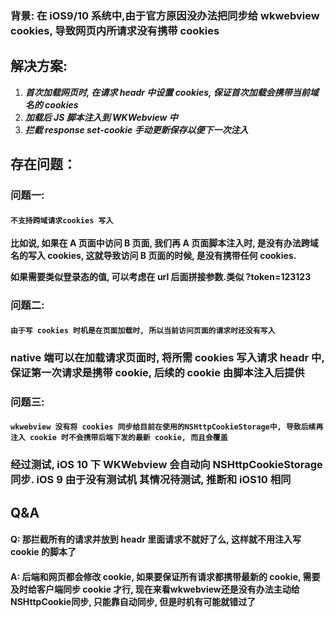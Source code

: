 ### **背景: 在 iOS9/10 系统中,由于官方原因没办法把同步给 wkwebview cookies, 导致网页内所请求没有携带 cookies**

## **解决方案:**

1. ***首次加载网页时, 在请求 headr 中设置 cookies, 保证首次加载会携带当前域名的 cookies***
2. ***加载后  JS 脚本注入到 WKWebview 中***
3. ***拦截 response set-cookie 手动更新保存以便下一次注入***

## **存在问题：**

### **问题一:**

#### `不支持跨域请求cookies 写入`

**比如说, 如果在 A 页面中访问 B 页面, 我们再 A 页面脚本注入时, 是没有办法跨域名的写入 cookies, 这就导致访问 B 页面的时候, 是没有携带任何 cookies.**

**如果需要类似登录态的值, 可以考虑在 url 后面拼接参数.类似 ?token=123123**

### **问题二:**

#### `由于写 cookies 时机是在页面加载时, 所以当前访问页面的请求时还没有写入`

### **native 端可以在加载请求页面时, 将所需 cookies 写入请求 headr 中, 保证第一次请求是携带 cookie, 后续的 cookie 由脚本注入后提供**

### **问题三:**

#### `wkwebview 没有将 cookies 同步给目前在使用的NSHttpCookieStorage中, 导致后续再注入 cookie 时不会携带后端下发的最新 cookie, 而且会覆盖`

### **经过测试, iOS 10 下 WKWebview 会自动向 NSHttpCookieStorage 同步. iOS 9 由于没有测试机 其情况待测试, 推断和 iOS10 相同**



## **Q&A**

#### **Q: 那拦截所有的请求并放到 headr 里面请求不就好了么, 这样就不用注入写 cookie 的脚本了**

#### **A:**  后端和网页都会修改 cookie, 如果要保证所有请求都携带最新的 cookie, 需要及时给客户端同步 cookie 才行, 现在来看wkwebview还是没有办法主动给NSHttpCookie同步, 只能靠自动同步, 但是时机有可能就错过了